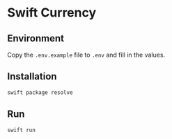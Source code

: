 # Swift Currency


## Environment
Copy the `.env.example` file to `.env` and fill in the values.

## Installation
```sh
swift package resolve
```

## Run
```sh
swift run
```
